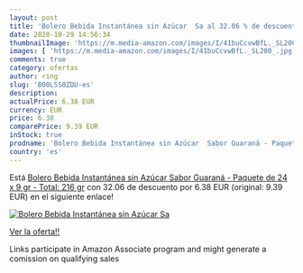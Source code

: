 ```yaml
---
layout: post
title: 'Bolero Bebida Instantánea sin Azúcar  Sa al 32.06 % de descuento'
date: 2020-10-29 14:56:34
thumbnailImage: 'https://m.media-amazon.com/images/I/41buCcvwBfL._SL200_.jpg'
images: [ 'https://m.media-amazon.com/images/I/41buCcvwBfL._SL200_.jpg' ]
comments: true
category: ofertas
author: ring
slug: 'B00LSS0ZDU-es'
description:
actualPrice: 6.38 EUR
currency: EUR
price: 6.38
comparePrice: 9.39 EUR
inStock: true
prodname: 'Bolero Bebida Instantánea sin Azúcar  Sabor Guaraná - Paquete de 24 x 9 gr - Total: 216 gr'
country: 'es'
---
```


Está [Bolero Bebida Instantánea sin Azúcar  Sabor Guaraná - Paquete de 24 x 9 gr - Total: 216 gr](https://www.amazon.es/dp/B00LSS0ZDU/?tag=tolees-21) con 32.06 de descuento por 6.38 EUR (original: 9.39 EUR) en el siguiente enlace!

[![Bolero Bebida Instantánea sin Azúcar  Sa](https://m.media-amazon.com/images/I/41buCcvwBfL._SL200_.jpg)](https://www.amazon.es/dp/B00LSS0ZDU/?tag=tolees-21)

[Ver la oferta!!](https://www.amazon.es/dp/B00LSS0ZDU/?tag=tolees-21)

Links participate in Amazon Associate program and might generate a comission on qualifying sales



